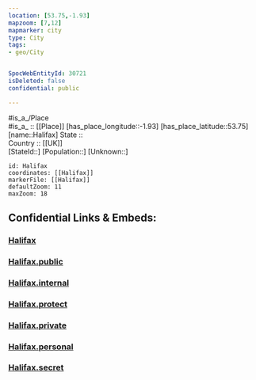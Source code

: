 ```yaml
---
location: [53.75,-1.93] 
mapzoom: [7,12] 
mapmarker: city 
type: City
tags:
- geo/City


SpocWebEntityId: 30721
isDeleted: false
confidential: public

---
```

#is_a_/Place  
#is_a_ :: [[Place]] 
[has_place_longitude::-1.93] 
[has_place_latitude::53.75] 
[name::Halifax] 
State ::  
Country :: [[UK]]  
[StateId::] 
[Population::] 
[Unknown::] 


```leaflet
id: Halifax
coordinates: [[Halifax]] 
markerFile: [[Halifax]] 
defaultZoom: 11 
maxZoom: 18
```


## Confidential Links & Embeds: 

### [Halifax](/_Standards/Earth/Continent/Europe/Europe~North/UK/England/Regions~England/Yorkshire_and_the_Humber/Yorkshire~West/Calderdale/cities~Calderdale/Halifax.md) 

### [Halifax.public](/_public/Earth/Continent/Europe/Europe~North/UK/England/Regions~England/Yorkshire_and_the_Humber/Yorkshire~West/Calderdale/cities~Calderdale/Halifax.public.md) 

### [Halifax.internal](/_internal/Earth/Continent/Europe/Europe~North/UK/England/Regions~England/Yorkshire_and_the_Humber/Yorkshire~West/Calderdale/cities~Calderdale/Halifax.internal.md) 

### [Halifax.protect](/_protect/Earth/Continent/Europe/Europe~North/UK/England/Regions~England/Yorkshire_and_the_Humber/Yorkshire~West/Calderdale/cities~Calderdale/Halifax.protect.md) 

### [Halifax.private](/_private/Earth/Continent/Europe/Europe~North/UK/England/Regions~England/Yorkshire_and_the_Humber/Yorkshire~West/Calderdale/cities~Calderdale/Halifax.private.md) 

### [Halifax.personal](/_personal/Earth/Continent/Europe/Europe~North/UK/England/Regions~England/Yorkshire_and_the_Humber/Yorkshire~West/Calderdale/cities~Calderdale/Halifax.personal.md) 

### [Halifax.secret](/_secret/Earth/Continent/Europe/Europe~North/UK/England/Regions~England/Yorkshire_and_the_Humber/Yorkshire~West/Calderdale/cities~Calderdale/Halifax.secret.md)

